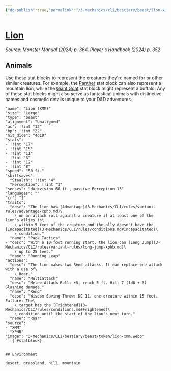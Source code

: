 ```yaml
---
{"dg-publish":true,"permalink":"/3-mechanics/cli/bestiary/beast/lion-xmm/","tags":["ttrpg-cli/compendium/src/5e/xmm","ttrpg-cli/monster/cr/1","ttrpg-cli/monster/environment/desert","ttrpg-cli/monster/environment/grassland","ttrpg-cli/monster/environment/hill","ttrpg-cli/monster/environment/mountain","ttrpg-cli/monster/size/large","ttrpg-cli/monster/type/beast"],"noteIcon":""}
---
```


# [Lion](3-Mechanics\CLI\bestiary\beast/lion-xmm.md)
*Source: Monster Manual (2024) p. 364, Player's Handbook (2024) p. 352*  

## Animals

Use these stat blocks to represent the creatures they're named for or other similar creatures. For example, the [Panther](3-Mechanics/CLI/bestiary/beast/panther-xmm.md) stat block can also represent a mountain lion, while the [Giant Goat](3-Mechanics/CLI/bestiary/beast/giant-goat-xmm.md) stat block might represent a buffalo. Any of these stat blocks might also serve as fantastical animals with distinctive names and cosmetic details unique to your D&D adventures.

```statblock
"name": "Lion (XMM)"
"size": "Large"
"type": "beast"
"alignment": "Unaligned"
"ac": !!int "12"
"hp": !!int "22"
"hit_dice": "4d10"
"stats":
- !!int "17"
- !!int "15"
- !!int "11"
- !!int "3"
- !!int "12"
- !!int "8"
"speed": "50 ft."
"skillsaves":
  "Stealth": !!int "4"
  "Perception": !!int "3"
"senses": "darkvision 60 ft., passive Perception 13"
"languages": ""
"cr": "1"
"traits":
- "desc": "The lion has [Advantage](3-Mechanics/CLI/rules/variant-rules/advantage-xphb.md)\
    \ on an attack roll against a creature if at least one of the lion's allies is\
    \ within 5 feet of the creature and the ally doesn't have the [Incapacitated](3-Mechanics/CLI/rules/conditions.md#Incapacitated)\
    \ condition."
  "name": "Pack Tactics"
- "desc": "With a 10-foot running start, the lion can [Long Jump](3-Mechanics/CLI/rules/variant-rules/long-jump-xphb.md)\
    \ up to 25 feet."
  "name": "Running Leap"
"actions":
- "desc": "The lion makes two Rend attacks. It can replace one attack with a use of\
    \ Roar."
  "name": "Multiattack"
- "desc": "Melee Attack Roll: +5, reach 5 ft. Hit: 7 (1d8 + 3) Slashing damage."
  "name": "Rend"
- "desc": "Wisdom Saving Throw: DC 11, one creature within 15 feet. Failure: The\
    \ target has the [Frightened](3-Mechanics/CLI/rules/conditions.md#Frightened)\
    \ condition until the start of the lion's next turn."
  "name": "Roar"
"source":
- "XMM"
- "XPHB"
"image": "3-Mechanics/CLI/bestiary/beast/token/lion-xmm.webp"
```{ #statblock}


## Environment

desert, grassland, hill, mountain